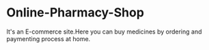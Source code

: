 # Online-Pharmacy-Shop
It's an E-commerce site.Here you can buy medicines by ordering and paymenting process at home.

